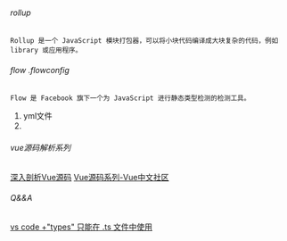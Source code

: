 ###### rollup 
`Rollup 是一个 JavaScript 模块打包器，可以将小块代码编译成大块复杂的代码，例如 library 或应用程序。`
###### flow .flowconfig
`Flow 是 Facebook 旗下一个为 JavaScript 进行静态类型检测的检测工具。`

1. yml文件
2. 


###### vue源码解析系列
[深入剖析Vue源码](https://book.penblog.cn/)
[Vue源码系列-Vue中文社区](https://vue-js.com/learn-vue/start/#_1-%E5%89%8D%E8%A8%80)

###### Q&&A
[vs code +"types" 只能在 .ts 文件中使用](https://blog.csdn.net/Can_Yue_/article/details/108653785)